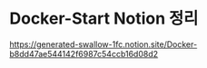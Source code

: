 # Docker-Start Notion 정리

https://generated-swallow-1fc.notion.site/Docker-b8dd47ae544142f6987c54ccb16d08d2
